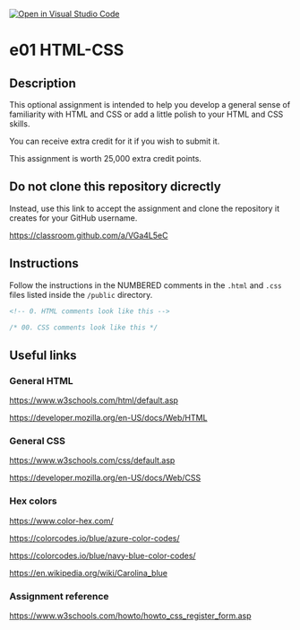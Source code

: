 [![Open in Visual Studio Code](https://classroom.github.com/assets/open-in-vscode-c66648af7eb3fe8bc4f294546bfd86ef473780cde1dea487d3c4ff354943c9ae.svg)](https://classroom.github.com/online_ide?assignment_repo_id=7757731&assignment_repo_type=AssignmentRepo)
# e01 HTML-CSS

## Description 

This optional assignment is intended to help you develop a general sense of familiarity with HTML and CSS or add a little polish to your HTML and CSS skills.

You can receive extra credit for it if you wish to submit it.

This assignment is worth 25,000 extra credit points.

## Do not clone this repository dicrectly

Instead, use this link to accept the assignment and clone the repository it creates for your GitHub username.

https://classroom.github.com/a/VGa4L5eC

## Instructions

Follow the instructions in the NUMBERED comments in the `.html` and `.css` files listed inside the `/public` directory.

```html
<!-- 0. HTML comments look like this -->
```

```css
/* 00. CSS comments look like this */
```

## Useful links

### General HTML 

https://www.w3schools.com/html/default.asp

https://developer.mozilla.org/en-US/docs/Web/HTML

### General CSS

https://www.w3schools.com/css/default.asp

https://developer.mozilla.org/en-US/docs/Web/CSS

### Hex colors

https://www.color-hex.com/

https://colorcodes.io/blue/azure-color-codes/

https://colorcodes.io/blue/navy-blue-color-codes/

https://en.wikipedia.org/wiki/Carolina_blue

### Assignment reference

https://www.w3schools.com/howto/howto_css_register_form.asp
